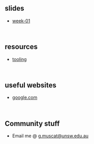 ## slides

-   [week-01](week01)

&nbsp;

## resources

-   [tooling](resources/tooling)

&nbsp;

## useful websites

-   [google.com](https://www.google.com)

&nbsp;

## Community stuff

-   Email me @ [g.muscat@unsw.edu.au]()
